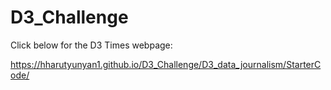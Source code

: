 # D3_Challenge

Click below for the D3 Times webpage:

https://hharutyunyan1.github.io/D3_Challenge/D3_data_journalism/StarterCode/
